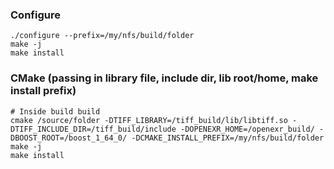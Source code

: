 ### Configure

```
./configure --prefix=/my/nfs/build/folder
make -j
make install
```


### CMake (passing in library file, include dir, lib root/home, make install prefix)

```
# Inside build build
cmake /source/folder -DTIFF_LIBRARY=/tiff_build/lib/libtiff.so -DTIFF_INCLUDE_DIR=/tiff_build/include -DOPENEXR_HOME=/openexr_build/ -DBOOST_ROOT=/boost_1_64_0/ -DCMAKE_INSTALL_PREFIX=/my/nfs/build/folder
make -j
make install
```